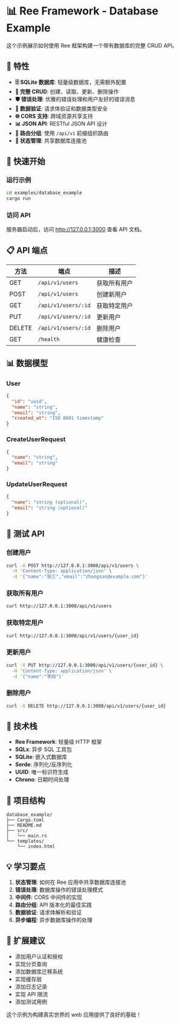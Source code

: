 # 📊 Ree Framework - Database Example

这个示例展示如何使用 Ree 框架构建一个带有数据库的完整 CRUD API。

## 🌟 特性

- **🗄️ SQLite 数据库**: 轻量级数据库，无需额外配置
- **🔄 完整 CRUD**: 创建、读取、更新、删除操作
- **🛡️ 错误处理**: 优雅的错误处理和用户友好的错误消息
- **📝 数据验证**: 请求体验证和数据类型安全
- **🌐 CORS 支持**: 跨域资源共享支持
- **📊 JSON API**: RESTful JSON API 设计
- **🎯 路由分组**: 使用 `/api/v1` 前缀组织路由
- **💾 状态管理**: 共享数据库连接池

## 🚀 快速开始

### 运行示例

```bash
cd examples/database_example
cargo run
```

### 访问 API

服务器启动后，访问 http://127.0.0.1:3000 查看 API 文档。

## 📋 API 端点

| 方法   | 端点                | 描述         |
|--------|---------------------|--------------|
| GET    | `/api/v1/users`     | 获取所有用户 |
| POST   | `/api/v1/users`     | 创建新用户   |
| GET    | `/api/v1/users/:id` | 获取特定用户 |
| PUT    | `/api/v1/users/:id` | 更新用户     |
| DELETE | `/api/v1/users/:id` | 删除用户     |
| GET    | `/health`           | 健康检查     |

## 📊 数据模型

### User

```json
{
  "id": "uuid",
  "name": "string",
  "email": "string", 
  "created_at": "ISO 8601 timestamp"
}
```

### CreateUserRequest

```json
{
  "name": "string",
  "email": "string"
}
```

### UpdateUserRequest

```json
{
  "name": "string (optional)",
  "email": "string (optional)"
}
```

## 🧪 测试 API

### 创建用户

```bash
curl -X POST http://127.0.0.1:3000/api/v1/users \
  -H 'Content-Type: application/json' \
  -d '{"name":"张三","email":"zhangsan@example.com"}'
```

### 获取所有用户

```bash
curl http://127.0.0.1:3000/api/v1/users
```

### 获取特定用户

```bash
curl http://127.0.0.1:3000/api/v1/users/{user_id}
```

### 更新用户

```bash
curl -X PUT http://127.0.0.1:3000/api/v1/users/{user_id} \
  -H 'Content-Type: application/json' \
  -d '{"name":"李四"}'
```

### 删除用户

```bash
curl -X DELETE http://127.0.0.1:3000/api/v1/users/{user_id}
```

## 🔧 技术栈

- **Ree Framework**: 轻量级 HTTP 框架
- **SQLx**: 异步 SQL 工具包
- **SQLite**: 嵌入式数据库
- **Serde**: 序列化/反序列化
- **UUID**: 唯一标识符生成
- **Chrono**: 日期时间处理

## 📁 项目结构

```
database_example/
├── Cargo.toml
├── README.md
├── src/
│   └── main.rs
└── templates/
    └── index.html
```

## 💡 学习要点

1. **状态管理**: 如何在 Ree 应用中共享数据库连接池
2. **错误处理**: 数据库操作的错误处理模式
3. **中间件**: CORS 中间件的实现
4. **路由分组**: API 版本化的最佳实践
5. **数据验证**: 请求体解析和验证
6. **异步编程**: 异步数据库操作的处理

## 🔄 扩展建议

- 添加用户认证和授权
- 实现分页查询
- 添加数据库迁移系统
- 实现缓存层
- 添加日志记录
- 实现 API 限流
- 添加测试用例

这个示例为构建真实世界的 web 应用提供了良好的基础！
